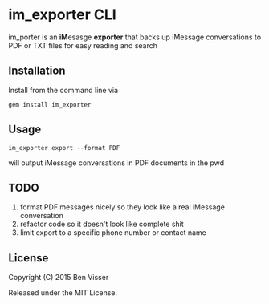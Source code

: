 # im_exporter CLI

im_porter is an **iM**esasge **exporter** that backs up iMessage conversations to PDF or TXT files for easy reading and search

## Installation

Install from the command line via

```gem install im_exporter```

## Usage

```im_exporter export --format PDF``` 

will output iMessage conversations in PDF documents in the pwd

## TODO

1. format PDF messages nicely so they look like a real iMessage conversation
2. refactor code so it doesn't look like complete shit
3. limit export to a specific phone number or contact name

## License

Copyright (C) 2015 Ben Visser

Released under the MIT License.